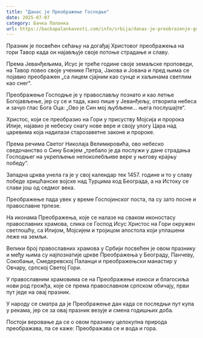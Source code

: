 ```yaml
---
title: "Данас је Преображење Господње"
date: 2025-07-07
category: Бачка Паланка
url: https://backapalankavesti.com/info/srbija/danas-je-preobrazenje-gospodnje2/
---
```


Празник је посвећен сећању на догађај Христовог преображења на гори Тавор када он најављује своје потоње страдање и славу.

Према Јеванђељима, Исус је треће године своје земаљске проповеди, на Тавор повео своје ученике Петра, Јакова и Јована и пред њима се појавио преображен „са лицем сјајним као сунце и хаљинама светлим као снег“.

Преображење Господње је у православљу познато и као летње Богојављење, јер су се и тада, како пише у Јеванђељу, отворила небеса и зачуо глас Бога Оца: „Ово је Син мој љубљени… њега послушајте“.

Христос, који се преобразио на Гори у присуству Мојсија и пророка Илије, најавио је небеску снагу нове вере и своју улогу Цара над царевима која надилази старозаветне законе и пророке.

Према речима Светог Николаја Велимировића, ово небеско сведочанство о Сину Божјем „требало је да послужи у дане страдања Господњег на укрепљење непоколебљиве вере у његову крајњу победу“.

Западна црква унела га је у свој календар тек 1457. године и то у славу победе хришћанске војске над Турцима код Београда, а на Истоку се слави још од седмог века.

Преображење пада увек у време Госпојинског поста, па су зато посне и православне трпезе.

На иконама Преображења, које се налазе на сваком иконостасу православних храмова, слика се Господ Исус Христос на Гори окружен светлошћу, са Илијом, Мојсијем и тројицом апостола који уплашени леже на земљи.

Велики број православних храмова у Србији посвећен је овом празнику и међу њима су најпознатије цркве Преображења у Београду, Панчеву, Сокобањи, Смедеревској Паланци и преображењски манастир у Овчару, српској Светој Гори.

У православним храмовима се на Преображење износи и благосиља нови род грожђа, које се према православном српском обичају, први пут једе на овај празник.

У народу се сматра да је Преображење дан када се последњи пут купа у рекама, јер се за овај празник везује и смена годишњих доба.

Постоји веровање да се о овом празнику целокупна природа преображава, па се каже: Преображава се и вода и гора.
